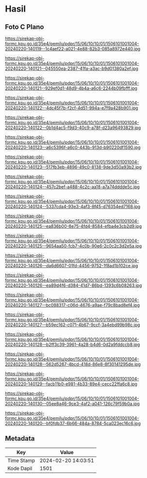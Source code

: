 # Hasil

## Foto C Plano

https://sirekap-obj-formc.kpu.go.id/35e4/pemilu/pdpr/15/06/10/10/01/1506101001004-20240220-140119--1c4aef22-a021-4e88-82b3-085a8972e440.jpg

https://sirekap-obj-formc.kpu.go.id/35e4/pemilu/pdpr/15/06/10/10/01/1506101001004-20240220-140121--045550ea-2387-41fa-a3ac-b9d01380a2ef.jpg

https://sirekap-obj-formc.kpu.go.id/35e4/pemilu/pdpr/15/06/10/10/01/1506101001004-20240220-140121--929ef0d1-48d9-4b4a-a6c6-2244b09fbfff.jpg

https://sirekap-obj-formc.kpu.go.id/35e4/pemilu/pdpr/15/06/10/10/01/1506101001004-20240220-140122--4dc45f7b-f2cf-4d51-994a-e7f9a428b901.jpg

https://sirekap-obj-formc.kpu.go.id/35e4/pemilu/pdpr/15/06/10/10/01/1506101001004-20240220-140122--0b1d4ac5-f9d3-40c9-a78f-d23a96493829.jpg

https://sirekap-obj-formc.kpu.go.id/35e4/pemilu/pdpr/15/06/10/10/01/1506101001004-20240220-140123--a6c5396f-a6c0-443b-913d-b90220df1590.jpg

https://sirekap-obj-formc.kpu.go.id/35e4/pemilu/pdpr/15/06/10/10/01/1506101001004-20240220-140123--517fb3eb-4896-49c0-8138-9de3d50a93b2.jpg

https://sirekap-obj-formc.kpu.go.id/35e4/pemilu/pdpr/15/06/10/10/01/1506101001004-20240220-140124--457c2bef-a488-4c2c-aa18-a7a74dddde5c.jpg

https://sirekap-obj-formc.kpu.go.id/35e4/pemilu/pdpr/15/06/10/10/01/1506101001004-20240220-140124--5337cda4-93e3-4af3-8f45-d76354ed7168.jpg

https://sirekap-obj-formc.kpu.go.id/35e4/pemilu/pdpr/15/06/10/10/01/1506101001004-20240220-140125--ea836b00-8e75-4fd4-8584-efba4e3cb2d9.jpg

https://sirekap-obj-formc.kpu.go.id/35e4/pemilu/pdpr/15/06/10/10/01/1506101001004-20240220-140125--9654aa50-fcb7-4c0b-90e6-2c0c2c3d2e5a.jpg

https://sirekap-obj-formc.kpu.go.id/35e4/pemilu/pdpr/15/06/10/10/01/1506101001004-20240220-140126--da6d6607-01fd-4456-9752-1f8ad1b102ce.jpg

https://sirekap-obj-formc.kpu.go.id/35e4/pemilu/pdpr/15/06/10/10/01/1506101001004-20240220-140126--ea89d4f6-d384-41d7-86bd-1393c6b08263.jpg

https://sirekap-obj-formc.kpu.go.id/35e4/pemilu/pdpr/15/06/10/10/01/1506101001004-20240220-140127--bc088317-c06d-4676-a9ae-f79c8bad8ef4.jpg

https://sirekap-obj-formc.kpu.go.id/35e4/pemilu/pdpr/15/06/10/10/01/1506101001004-20240220-140127--b59ec162-c071-4b67-9ccf-3a4ebd99b98c.jpg

https://sirekap-obj-formc.kpu.go.id/35e4/pemilu/pdpr/15/06/10/10/01/1506101001004-20240220-140128--b2ff3c39-3961-4a28-b4d6-0d2a9fddccb8.jpg

https://sirekap-obj-formc.kpu.go.id/35e4/pemilu/pdpr/15/06/10/10/01/1506101001004-20240220-140128--562d5267-4bcd-418d-86e8-8f30141295de.jpg

https://sirekap-obj-formc.kpu.go.id/35e4/pemilu/pdpr/15/06/10/10/01/1506101001004-20240220-140129--facb11b0-e981-4b33-89e4-cecc22ffa6c8.jpg

https://sirekap-obj-formc.kpu.go.id/35e4/pemilu/pdpr/15/06/10/10/01/1506101001004-20240220-140130--05ee8a46-9ce3-4af2-a041-126c79f59b0a.jpg

https://sirekap-obj-formc.kpu.go.id/35e4/pemilu/pdpr/15/06/10/10/01/1506101001004-20240220-140120--bf0fdb37-6b66-484a-8784-5ca023ec16c6.jpg


## Metadata

| Key        | Value               |
| ---------- | ------------------- |
| Time Stamp | 2024-02-20 14:03:51 |
| Kode Dapil | 1501                |



